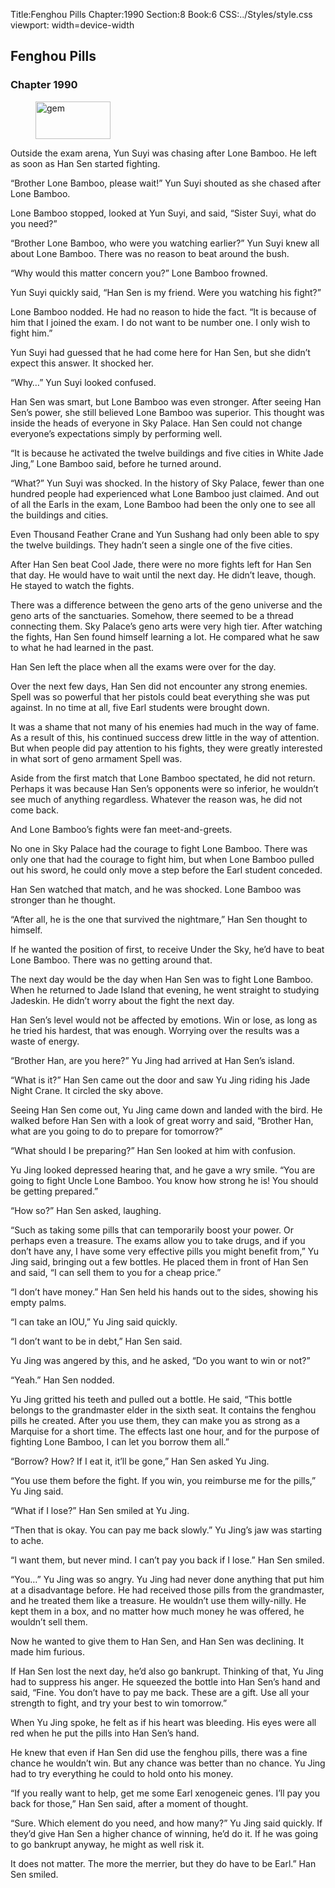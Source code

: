 Title:Fenghou Pills 
Chapter:1990 
Section:8 
Book:6 
CSS:../Styles/style.css 
viewport: width=device-width
  
## Fenghou Pills
### Chapter 1990
  
<figure>
	<img src="../Images/gem.gif" alt="gem" id="gem" width="120" height="60" />
</figure>
  

  
Outside the exam arena, Yun Suyi was chasing after Lone Bamboo. He left as soon as Han Sen started fighting.

“Brother Lone Bamboo, please wait!” Yun Suyi shouted as she chased after Lone Bamboo.

Lone Bamboo stopped, looked at Yun Suyi, and said, “Sister Suyi, what do you need?”

“Brother Lone Bamboo, who were you watching earlier?” Yun Suyi knew all about Lone Bamboo. There was no reason to beat around the bush.

“Why would this matter concern you?” Lone Bamboo frowned.

Yun Suyi quickly said, “Han Sen is my friend. Were you watching his fight?”

Lone Bamboo nodded. He had no reason to hide the fact. “It is because of him that I joined the exam. I do not want to be number one. I only wish to fight him.”

Yun Suyi had guessed that he had come here for Han Sen, but she didn’t expect this answer. It shocked her.

“Why…” Yun Suyi looked confused.

Han Sen was smart, but Lone Bamboo was even stronger. After seeing Han Sen’s power, she still believed Lone Bamboo was superior. This thought was inside the heads of everyone in Sky Palace. Han Sen could not change everyone’s expectations simply by performing well.

“It is because he activated the twelve buildings and five cities in White Jade Jing,” Lone Bamboo said, before he turned around.

“What?” Yun Suyi was shocked. In the history of Sky Palace, fewer than one hundred people had experienced what Lone Bamboo just claimed. And out of all the Earls in the exam, Lone Bamboo had been the only one to see all the buildings and cities.

Even Thousand Feather Crane and Yun Sushang had only been able to spy the twelve buildings. They hadn’t seen a single one of the five cities.

After Han Sen beat Cool Jade, there were no more fights left for Han Sen that day. He would have to wait until the next day. He didn’t leave, though. He stayed to watch the fights.

There was a difference between the geno arts of the geno universe and the geno arts of the sanctuaries. Somehow, there seemed to be a thread connecting them. Sky Palace’s geno arts were very high tier. After watching the fights, Han Sen found himself learning a lot. He compared what he saw to what he had learned in the past.

Han Sen left the place when all the exams were over for the day.

Over the next few days, Han Sen did not encounter any strong enemies. Spell was so powerful that her pistols could beat everything she was put against. In no time at all, five Earl students were brought down.

It was a shame that not many of his enemies had much in the way of fame. As a result of this, his continued success drew little in the way of attention. But when people did pay attention to his fights, they were greatly interested in what sort of geno armament Spell was.

Aside from the first match that Lone Bamboo spectated, he did not return. Perhaps it was because Han Sen’s opponents were so inferior, he wouldn’t see much of anything regardless. Whatever the reason was, he did not come back.

And Lone Bamboo’s fights were fan meet-and-greets.

No one in Sky Palace had the courage to fight Lone Bamboo. There was only one that had the courage to fight him, but when Lone Bamboo pulled out his sword, he could only move a step before the Earl student conceded.

Han Sen watched that match, and he was shocked. Lone Bamboo was stronger than he thought.

“After all, he is the one that survived the nightmare,” Han Sen thought to himself.

If he wanted the position of first, to receive Under the Sky, he’d have to beat Lone Bamboo. There was no getting around that.

The next day would be the day when Han Sen was to fight Lone Bamboo. When he returned to Jade Island that evening, he went straight to studying Jadeskin. He didn’t worry about the fight the next day.

Han Sen’s level would not be affected by emotions. Win or lose, as long as he tried his hardest, that was enough. Worrying over the results was a waste of energy.

“Brother Han, are you here?” Yu Jing had arrived at Han Sen’s island.

“What is it?” Han Sen came out the door and saw Yu Jing riding his Jade Night Crane. It circled the sky above.

Seeing Han Sen come out, Yu Jing came down and landed with the bird. He walked before Han Sen with a look of great worry and said, “Brother Han, what are you going to do to prepare for tomorrow?”

“What should I be preparing?” Han Sen looked at him with confusion.

Yu Jing looked depressed hearing that, and he gave a wry smile. “You are going to fight Uncle Lone Bamboo. You know how strong he is! You should be getting prepared.”

“How so?” Han Sen asked, laughing.

“Such as taking some pills that can temporarily boost your power. Or perhaps even a treasure. The exams allow you to take drugs, and if you don’t have any, I have some very effective pills you might benefit from,” Yu Jing said, bringing out a few bottles. He placed them in front of Han Sen and said, “I can sell them to you for a cheap price.”

“I don’t have money.” Han Sen held his hands out to the sides, showing his empty palms.

“I can take an IOU,” Yu Jing said quickly.

“I don’t want to be in debt,” Han Sen said.

Yu Jing was angered by this, and he asked, “Do you want to win or not?”

“Yeah.” Han Sen nodded.

Yu Jing gritted his teeth and pulled out a bottle. He said, “This bottle belongs to the grandmaster elder in the sixth seat. It contains the fenghou pills he created. After you use them, they can make you as strong as a Marquise for a short time. The effects last one hour, and for the purpose of fighting Lone Bamboo, I can let you borrow them all.”

“Borrow? How? If I eat it, it’ll be gone,” Han Sen asked Yu Jing.

“You use them before the fight. If you win, you reimburse me for the pills,” Yu Jing said.

“What if I lose?” Han Sen smiled at Yu Jing.

“Then that is okay. You can pay me back slowly.” Yu Jing’s jaw was starting to ache.

“I want them, but never mind. I can’t pay you back if I lose.” Han Sen smiled.

“You…” Yu Jing was so angry. Yu Jing had never done anything that put him at a disadvantage before. He had received those pills from the grandmaster, and he treated them like a treasure. He wouldn’t use them willy-nilly. He kept them in a box, and no matter how much money he was offered, he wouldn’t sell them.

Now he wanted to give them to Han Sen, and Han Sen was declining. It made him furious.

If Han Sen lost the next day, he’d also go bankrupt. Thinking of that, Yu Jing had to suppress his anger. He squeezed the bottle into Han Sen’s hand and said, “Fine. You don’t have to pay me back. These are a gift. Use all your strength to fight, and try your best to win tomorrow.”

When Yu Jing spoke, he felt as if his heart was bleeding. His eyes were all red when he put the pills into Han Sen’s hand.

He knew that even if Han Sen did use the fenghou pills, there was a fine chance he wouldn’t win. But any chance was better than no chance. Yu Jing had to try everything he could to hold onto his money.

“If you really want to help, get me some Earl xenogeneic genes. I’ll pay you back for those,” Han Sen said, after a moment of thought.

“Sure. Which element do you need, and how many?” Yu Jing said quickly. If they’d give Han Sen a higher chance of winning, he’d do it. If he was going to go bankrupt anyway, he might as well risk it.

It does not matter. The more the merrier, but they do have to be Earl.” Han Sen smiled.
